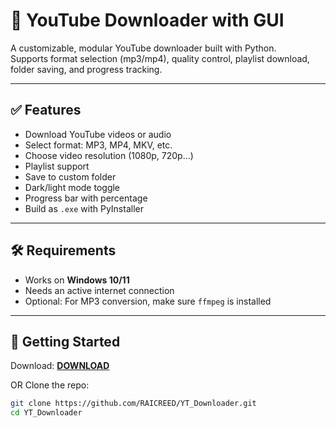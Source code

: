 





# 🎥 YouTube Downloader with GUI

A customizable, modular YouTube downloader built with Python.  
Supports format selection (mp3/mp4), quality control, playlist download, folder saving, and progress tracking.

---

## ✅ Features

- Download YouTube videos or audio
- Select format: MP3, MP4, MKV, etc.
- Choose video resolution (1080p, 720p...)
- Playlist support
- Save to custom folder
- Dark/light mode toggle
- Progress bar with percentage
- Build as `.exe` with PyInstaller
---
## 🛠 Requirements

- Works on **Windows 10/11**
- Needs an active internet connection
- Optional: For MP3 conversion, make sure `ffmpeg` is installed

---

## 🚀 Getting Started

 Download:
 [**DOWNLOAD**](https://github.com/RAICREED/YT_Downloader/releases/download/download/YTdownloader.exe)

OR
Clone the repo:
   ```bash
   git clone https://github.com/RAICREED/YT_Downloader.git
   cd YT_Downloader
